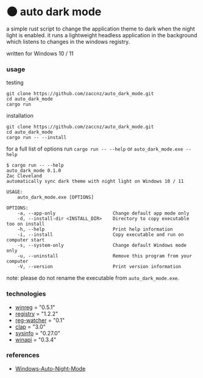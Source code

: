 # 🌑 auto dark mode

a simple rust script to change the application theme to dark when the night light is enabled. it runs a lightweight headless application in the background which listens to changes in the windows registry.  
  
written for Windows 10 / 11  

### usage

testing

```
git clone https://github.com/zaccnz/auto_dark_mode.git
cd auto_dark_mode
cargo run
```

installation

```
git clone https://github.com/zaccnz/auto_dark_mode.git
cd auto_dark_mode
cargo run -- --install
```

for a full list of options run `cargo run -- --help` or `auto_dark_mode.exe --help`

```
$ cargo run -- --help
auto_dark_mode 0.1.0
Zac Cleveland
automatically sync dark theme with night light on Windows 10 / 11

USAGE:
    auto_dark_mode.exe [OPTIONS]

OPTIONS:
    -a, --app-only                     Change default app mode only
    -d, --install-dir <INSTALL_DIR>    Directory to copy executable too on install
    -h, --help                         Print help information
    -i, --install                      Copy executable and run on computer start
    -s, --system-only                  Change default Windows mode only
    -u, --uninstall                    Remove this program from your computer
    -V, --version                      Print version information

```

note: please do not rename the executable from `auto_dark_mode.exe`.  

### technologies

- [winreg](https://crates.io/crates/winreg) = "0.5.1"
- [registry](https://crates.io/crates/registry) = "1.2.2"
- [reg-watcher](https://crates.io/crates/reg-watcher) = "0.1"
- [clap](https://crates.io/crates/clap) = "3.0"
- [sysinfo](https://crates.io/crates/sysinfo) = "0.27.0"
- [winapi](https://crates.io/crates/winapi) = "0.3.4"

### references

- [Windows-Auto-Night-Mode](https://github.com/AutoDarkMode/Windows-Auto-Night-Mode)